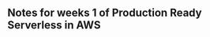 Notes for weeks 1 of Production Ready Serverless in AWS
-------------------------------------------------------

